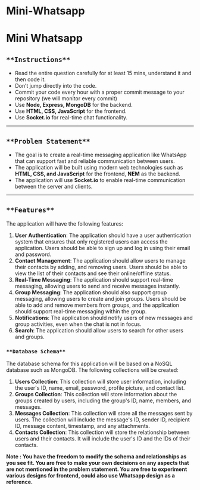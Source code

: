 # Mini-Whatsapp
# Mini Whatsapp

## `**Instructions**`

- Read the entire question carefully for at least 15 mins, understand it and then code it.
- Don’t jump directly into the code.
- Commit your code every hour with a proper commit message to your repository (we will monitor every commit)
- Use **Node, Express, MongoDB** for the backend.
- Use **HTML, CSS, JavaScript** for the frontend.
- Use **Socket.io** for real-time chat functionality.

---

## `**Problem Statement**`

- The goal is to create a real-time messaging application like WhatsApp that can support fast and reliable communication between users.
- The application will be built using modern web technologies such as **HTML, CSS, and JavaScript** for the frontend,  **NEM** as the backend.
- The application will use **Socket.io** to enable real-time communication between the server and clients.

---

## `**Features**`

The application will have the following features:

1. **User Authentication**: The application should have a user authentication system that ensures that only registered users can access the application. Users should be able to sign up and log in using their email and password.
2. **Contact Management**: The application should allow users to manage their contacts by adding, and removing users. Users should be able to view the list of their contacts and see their online/offline status.
3. **Real-Time Messaging**: The application should support real-time messaging, allowing users to send and receive messages instantly.
4. **Group Messaging**: The application should also support group messaging, allowing users to create and join groups. Users should be able to add and remove members from groups, and the application should support real-time messaging within the group.
5. **Notifications**: The application should notify users of new messages and group activities, even when the chat is not in focus.
6. **Search**: The application should allow users to search for other users and groups.

### `**Database Schema**`

The database schema for this application will be based on a NoSQL database such as MongoDB. The following collections will be created:

1. **Users Collection**: This collection will store user information, including the user's ID, name, email, password, profile picture, and contact list.
2. **Groups Collection**: This collection will store information about the groups created by users, including the group's ID, name, members, and messages.
3. **Messages Collection**: This collection will store all the messages sent by users. The collection will include the message's ID, sender ID, recipient ID, message content, timestamp, and any attachments.
4. **Contacts Collection**: This collection will store the relationship between users and their contacts. It will include the user's ID and the IDs of their contacts.

**Note : You have the freedom to modify the schema and relationships as you see fit. You are free to make your own decisions on any aspects that are not mentioned in the problem statement. You are free to experiment various designs for frontend, could also use Whatsapp design as a reference.**
